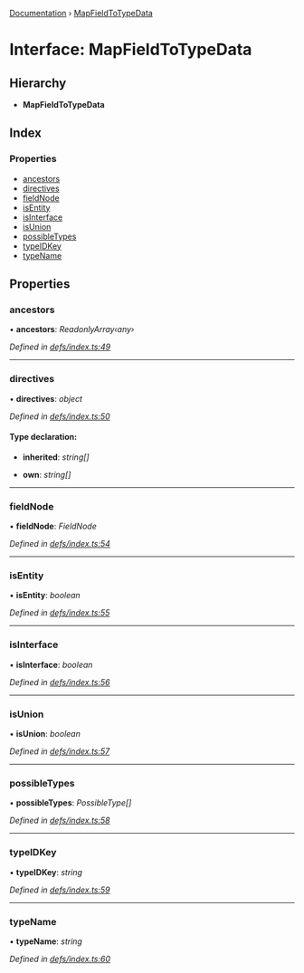 [Documentation](../README.md) › [MapFieldToTypeData](mapfieldtotypedata.md)

# Interface: MapFieldToTypeData

## Hierarchy

* **MapFieldToTypeData**

## Index

### Properties

* [ancestors](mapfieldtotypedata.md#ancestors)
* [directives](mapfieldtotypedata.md#directives)
* [fieldNode](mapfieldtotypedata.md#fieldnode)
* [isEntity](mapfieldtotypedata.md#isentity)
* [isInterface](mapfieldtotypedata.md#isinterface)
* [isUnion](mapfieldtotypedata.md#isunion)
* [possibleTypes](mapfieldtotypedata.md#possibletypes)
* [typeIDKey](mapfieldtotypedata.md#typeidkey)
* [typeName](mapfieldtotypedata.md#typename)

## Properties

###  ancestors

• **ancestors**: *ReadonlyArray‹any›*

*Defined in [defs/index.ts:49](https://github.com/badbatch/graphql-box/blob/e36f8d4/packages/request-parser/src/defs/index.ts#L49)*

___

###  directives

• **directives**: *object*

*Defined in [defs/index.ts:50](https://github.com/badbatch/graphql-box/blob/e36f8d4/packages/request-parser/src/defs/index.ts#L50)*

#### Type declaration:

* **inherited**: *string[]*

* **own**: *string[]*

___

###  fieldNode

• **fieldNode**: *FieldNode*

*Defined in [defs/index.ts:54](https://github.com/badbatch/graphql-box/blob/e36f8d4/packages/request-parser/src/defs/index.ts#L54)*

___

###  isEntity

• **isEntity**: *boolean*

*Defined in [defs/index.ts:55](https://github.com/badbatch/graphql-box/blob/e36f8d4/packages/request-parser/src/defs/index.ts#L55)*

___

###  isInterface

• **isInterface**: *boolean*

*Defined in [defs/index.ts:56](https://github.com/badbatch/graphql-box/blob/e36f8d4/packages/request-parser/src/defs/index.ts#L56)*

___

###  isUnion

• **isUnion**: *boolean*

*Defined in [defs/index.ts:57](https://github.com/badbatch/graphql-box/blob/e36f8d4/packages/request-parser/src/defs/index.ts#L57)*

___

###  possibleTypes

• **possibleTypes**: *PossibleType[]*

*Defined in [defs/index.ts:58](https://github.com/badbatch/graphql-box/blob/e36f8d4/packages/request-parser/src/defs/index.ts#L58)*

___

###  typeIDKey

• **typeIDKey**: *string*

*Defined in [defs/index.ts:59](https://github.com/badbatch/graphql-box/blob/e36f8d4/packages/request-parser/src/defs/index.ts#L59)*

___

###  typeName

• **typeName**: *string*

*Defined in [defs/index.ts:60](https://github.com/badbatch/graphql-box/blob/e36f8d4/packages/request-parser/src/defs/index.ts#L60)*
